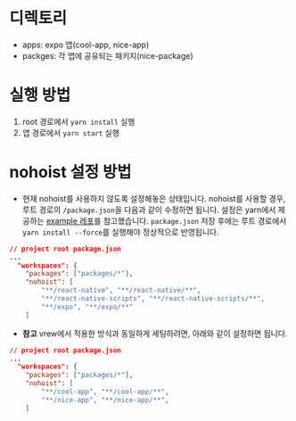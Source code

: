 # 디렉토리
- apps: expo 앱(cool-app, nice-app)
- packges: 각 앱에 공유되는 패키지(nice-package)

# 실행 방법
1. root 경로에서 `yarn install` 실행
2. 앱 경로에서 `yarn start` 실행

# nohoist 설정 방법
- 현재 nohoist를 사용하지 않도록 설정해놓은 상태입니다. nohoist를 사용할 경우, 루트 경로의 `/package.json`을 다음과 같이 수정하면 됩니다. 설정은 yarn에서 제공하는 [example 레포](https://github.com/connectdotz/yarn-nohoist-examples/tree/master/workspaces-examples/react-native/rn-expo)를 참고했습니다. `package.json` 저장 후에는 루트 경로에서 `yarn install --force`를 실행해야 정상적으로 반영됩니다.
````json
// project root package.json
...
  "workspaces": {
    "packages": ["packages/*"],
    "nohoist": [
        "**/react-native", "**/react-native/**",
        "**/react-native-scripts", "**/react-native-scripts/**",
        "**/expo", "**/expo/**"
    ]
````
- **참고** vrew에서 적용한 방식과 동일하게 세팅하려면, 아래와 같이 설정하면 됩니다.
````json
// project root package.json
...
  "workspaces": {
    "packages": ["packages/*"],
    "nohoist": [
        "**/cool-app", "**/cool-app/**",
        "**/nice-app", "**/nice-app/**",
    ]
````

